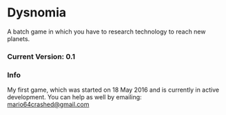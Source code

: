 # Dysnomia
A batch game in which you have to research technology to reach new planets.
### Current Version: 0.1

### Info
My first game, which was started on 18 May 2016 and is currently in active development. You can help as well by emailing: mario64crashed@gmail.com
